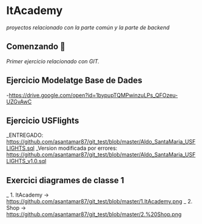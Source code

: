 # ItAcademy

_proyectos relacionado con la parte común y la parte de backend_

## Comenzando 🚀

_Primer ejercicio relacionado con GIT._

## Ejercicio Modelatge Base de Dades
-https://drive.google.com/open?id=1bypupTQMPwinzuLPs_QFOzeu-UZGvAwC

## Ejercicio USFlights

_ENTREGADO: https://github.com/asantamar87/git_test/blob/master/Aldo_SantaMaria_USFLIGHTS.sql
_Version modificada por errores: https://github.com/asantamar87/git_test/blob/master/Aldo_SantaMaria_USFLIGHTS_v1.0.sql

## Exercici diagrames de classe 1
_ 1. ItAcademy -> https://github.com/asantamar87/git_test/blob/master/1.ItAcademy.png
_ 2. Shop -> https://github.com/asantamar87/git_test/blob/master/2.%20Shop.png

